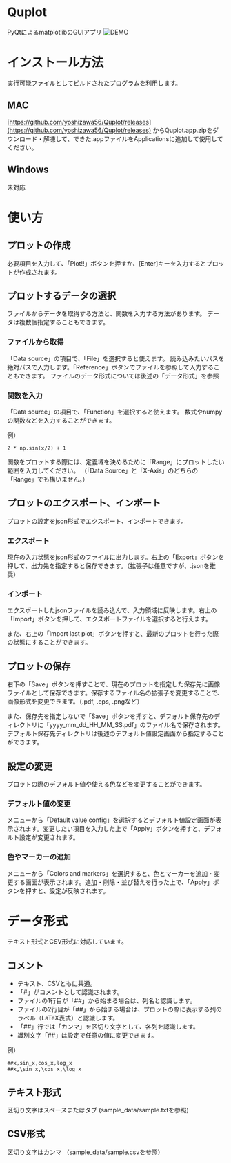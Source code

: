 # Quplot
PyQtによるmatplotlibのGUIアプリ
![DEMO](https://github.com/yoshizawa56/Quplot/blob/master/screen.gif)

# インストール方法
実行可能ファイルとしてビルドされたプログラムを利用します。
## MAC
[https://github.com/yoshizawa56/Quplot/releases](https://github.com/yoshizawa56/Quplot/releases) からQuplot.app.zipをダウンロード・解凍して、できた.appファイルをApplicationsに追加して使用してください。

## Windows
未対応

# 使い方
## プロットの作成
必要項目を入力して、「Plot!!」ボタンを押すか、[Enter]キーを入力するとプロットが作成されます。

## プロットするデータの選択
ファイルからデータを取得する方法と、関数を入力する方法があります。
データは複数個指定することもできます。

### ファイルから取得
「Data source」の項目で、「File」を選択すると使えます。
読み込みたいパスを絶対パスで入力します。「Reference」ボタンでファイルを参照して入力することもできます。
ファイルのデータ形式については後述の「データ形式」を参照

### 関数を入力
「Data source」の項目で、「Function」を選択すると使えます。
数式やnumpyの関数などを入力することができます。

例）
```
2 * np.sin(x/2) + 1
```

関数をプロットする際には、定義域を決めるために「Range」にプロットしたい範囲を入力してください。
（「Data Source」と「X-Axis」のどちらの「Range」でも構いません。）

## プロットのエクスポート、インポート
プロットの設定をjson形式でエクスポート、インポートできます。

### エクスポート
現在の入力状態をjson形式のファイルに出力します。右上の「Export」ボタンを押して、出力先を指定すると保存できます。（拡張子は任意ですが、.jsonを推奨）

### インポート
エクスポートしたjsonファイルを読み込んで、入力領域に反映します。右上の「Import」ボタンを押して、エクスポートファイルを選択すると行えます。

また、右上の「Import last plot」ボタンを押すと、最新のプロットを行った際の状態にすることができます。

## プロットの保存
右下の「Save」ボタンを押すことで、現在のプロットを指定した保存先に画像ファイルとして保存できます。保存するファイル名の拡張子を変更することで、画像形式を変更できます。（.pdf, .eps, .pngなど）

また、保存先を指定しないで「Save」ボタンを押すと、デフォルト保存先のディレクトリに「yyyy_mm_dd_HH_MM_SS.pdf」のファイル名で保存されます。デフォルト保存先ディレクトリは後述のデフォルト値設定画面から指定することができます。

## 設定の変更
プロットの際のデフォルト値や使える色などを変更することができます。

### デフォルト値の変更
メニューから「Default value config」を選択するとデフォルト値設定画面が表示されます。変更したい項目を入力した上で「Apply」ボタンを押すと、デフォルト設定が変更されます。

### 色やマーカーの追加
メニューから「Colors and markers」を選択すると、色とマーカーを追加・変更する画面が表示されます。追加・削除・並び替えを行った上で、「Apply」ボタンを押すと、設定が反映されます。

# データ形式
テキスト形式とCSV形式に対応しています。

## コメント
- テキスト、CSVともに共通。
- 「#」がコメントとして認識されます。
- ファイルの1行目が「##」から始まる場合は、列名と認識します。
- ファイルの2行目が「##」から始まる場合は、プロットの際に表示する列のラベル（LaTeX表式）と認識します。
- 「##」行では「カンマ」を区切り文字として、各列を認識します。
- 識別文字「##」は設定で任意の値に変更できます。

例）
```
##x,sin_x,cos_x,log_x
##x,\sin x,\cos x,\log x
```

## テキスト形式
区切り文字はスペースまたはタブ
(sample_data/sample.txtを参照)

## CSV形式
区切り文字はカンマ
（sample_data/sample.csvを参照）
